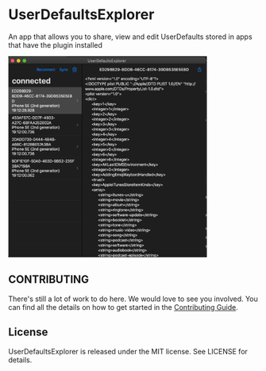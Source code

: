 # UserDefaultsExplorer
An app that allows you to share, view and edit UserDefaults stored in apps that have the plugin installed

<img src="https://github.com/t-osawa-009/UserDefaultsExplorer/blob/master/assets/mac.png?raw=true" width="400">

## CONTRIBUTING
There's still a lot of work to do here. We would love to see you involved. You can find all the details on how to get started in the [Contributing Guide](https://github.com/t-osawa-009/UserDefaultsExplorer/blob/master/CONTRIBUTING.md).

## License
UserDefaultsExplorer is released under the MIT license. See LICENSE for details.
